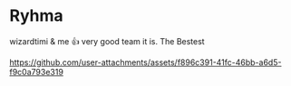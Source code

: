 # Ryhma
wizardtimi & me 👍
very good team it is. The Bestest


https://github.com/user-attachments/assets/f896c391-41fc-46bb-a6d5-f9c0a793e319

